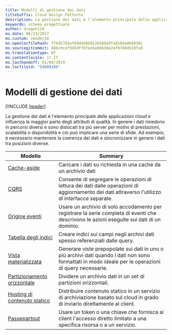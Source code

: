 ```yaml
---
title: Modelli di gestione dei dati
titleSuffix: Cloud Design Patterns
description: La gestione dei dati è l'elemento principale delle applicazioni cloud e influenza la maggior parte degli attributi di qualità. In genere i dati risiedono in percorsi diversi e sono dislocati tra più server per motivi di prestazioni, scalabilità o disponibilità e ciò può implicare una serie di sfide. Ad esempio, è necessario mantenere la coerenza dei dati e sincronizzare in genere i dati tra posizioni diverse.
keywords: schema progettuale
author: dragon119
ms.date: 06/23/2017
ms.custom: seodec18
ms.openlocfilehash: ff6d5703af64ddd8b012b588ddfe810da0b6630c
ms.sourcegitcommit: 680c9cef945dff6fee5e66b38e24f07804510fa9
ms.translationtype: HT
ms.contentlocale: it-IT
ms.lasthandoff: 01/04/2019
ms.locfileid: "54009186"
---
```

# <a name="data-management-patterns"></a>Modelli di gestione dei dati

[!INCLUDE [header](../../_includes/header.md)]

La gestione dei dati è l'elemento principale delle applicazioni cloud e influenza la maggior parte degli attributi di qualità. In genere i dati risiedono in percorsi diversi e sono dislocati tra più server per motivi di prestazioni, scalabilità o disponibilità e ciò può implicare una serie di sfide. Ad esempio, è necessario mantenere la coerenza dei dati e sincronizzare in genere i dati tra posizioni diverse.

|                        Modello                         |                                                                  Summary                                                                  |
|--------------------------------------------------------|-------------------------------------------------------------------------------------------------------------------------------------------|
|            [Cache-aside](../cache-aside.md)            |                                            Caricare i dati su richiesta in una cache da un archivio dati                                             |
|                   [CQRS](../cqrs.md)                   |                    Consente di segregare le operazioni di lettura dei dati dalle operazioni di aggiornamento dei dati attraverso l'utilizzo di interfacce separate.                     |
|         [Origine eventi](../event-sourcing.md)         |               Usare un archivio di solo accodamento per registrare la serie completa di eventi che descrivono le azioni eseguite sui dati di un dominio.               |
|            [Tabella degli indici](../index-table.md)            |                         Creare indici sui campi negli archivi dati spesso referenziati dalle query.                          |
|      [Vista materializzata](../materialized-view.md)      | Generare viste prepopolate sui dati in uno o più archivi dati quando i dati non sono formattati in modo ideale per le operazioni di query necessarie. |
|               [Partizionamento orizzontale](../sharding.md)               |                                    Dividere un archivio dati in un set di partizioni orizzontali.                                     |
| [Hosting di contenuto statico](../static-content-hosting.md) |                   Distribuire contenuto statico in un servizio di archiviazione basato sul cloud in grado di inviarlo direttamente al client.                    |
|              [Passepartout](../valet-key.md)              |                 Usare un token o una chiave che fornisca ai client l'accesso diretto limitato a una specifica risorsa o a un servizio.                 |
